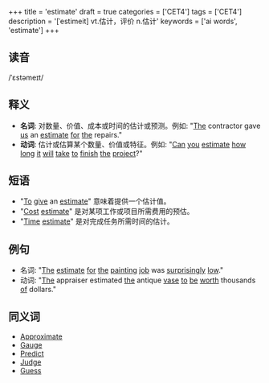 +++
title = 'estimate'
draft = true
categories = ['CET4']
tags = ['CET4']
description = '[ˈestimeit] vt.估计，评价 n.估计'
keywords = ['ai words', 'estimate']
+++

## 读音
/ˈɛstəmeɪt/

## 释义
- **名词**: 对数量、价值、成本或时间的估计或预测。例如: "[The](/post/the/) contractor gave [us](/post/us/) an [estimate](/post/estimate/) [for](/post/for/) [the](/post/the/) repairs."
- **动词**: 估计或估算某个数量、价值或特征。例如: "[Can](/post/can/) [you](/post/you/) [estimate](/post/estimate/) [how](/post/how/) [long](/post/long/) [it](/post/it/) [will](/post/will/) [take](/post/take/) [to](/post/to/) [finish](/post/finish/) [the](/post/the/) [project](/post/project/)?"

## 短语
- "[To](/post/to/) [give](/post/give/) an [estimate](/post/estimate/)" 意味着提供一个估计值。
- "[Cost](/post/cost/) [estimate](/post/estimate/)" 是对某项工作或项目所需费用的预估。
- "[Time](/post/time/) [estimate](/post/estimate/)" 是对完成任务所需时间的估计。

## 例句
- 名词: "[The](/post/the/) [estimate](/post/estimate/) [for](/post/for/) [the](/post/the/) [painting](/post/painting/) [job](/post/job/) was [surprisingly](/post/surprisingly/) [low](/post/low/)."
- 动词: "[The](/post/the/) appraiser estimated [the](/post/the/) antique [vase](/post/vase/) [to](/post/to/) [be](/post/be/) [worth](/post/worth/) thousands [of](/post/of/) dollars."

## 同义词
- [Approximate](/post/approximate/)
- [Gauge](/post/gauge/)
- [Predict](/post/predict/)
- [Judge](/post/judge/)
- [Guess](/post/guess/)
